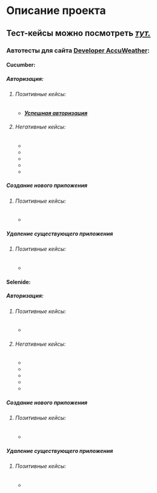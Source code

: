 <h1><b>Описание проекта</b></h1>

<h2><b>Тест-кейсы можно посмотреть <i><a href="https://docs.google.com/spreadsheets/d/19OGLU2VpDEI8ScSmPuKU6Esxt392eqM6eLdnv9mRHrI/edit?usp=sharing">тут.</a></i><b></h2>
  
<h3>Автотесты для сайта <a href="https://developer.accuweather.com/">Developer AccuWeather</a>:</h3>
  
<h4>Cucumber:</h4>
  
<h5>Авторизация:</h5>
  
<ol>
  <h6><li>Позитивные кейсы:</li></h6>
    <ul>
      <li>
        <i><a href="https://github.com/Purvich/AccuWeatherWebUIAutotests/blob/master/src/test/java/cucumber/authorization/positive/Success%20Authorization.feature">Успешная авторизация</a></i>
      </li>
    </ul>
  
  <h6><li>Негативные кейсы:</li></h6>
    <ul>
      <li>
        <i><a></a></i>
      </li>
      <li>
        <i><a></a></i>
      </li>
      <li>
        <i><a href=""></a></i>
      </li>
      <li>
        <i><a href=""></a></i>
      </li>
      <li>
        <i><a href=""></a></i>
      </li>
    </ul></h6>
  </ol>
  
<h5>Создание нового приложения</h5>
  <ol>
  <h6><li>Позитивные кейсы:</li></h6>
    <ul>
      <li>
        <i><a href=""></a></i>
      </li>
    </ul>
  </ol>
<h5>Удаление существующего приложения</h5>
<ol>
  <h6><li>Позитивные кейсы:</li></h6>
    <ul>
      <li>
        <i><a href=""></a></i>
      </li>
    </ul>
  </ol>
  
  
<h4>Selenide:</h4>
  
<h5>Авторизация:</h5>
  
<ol>
  <h6><li>Позитивные кейсы:</li></h6>
    <ul>
      <li>
        <i><a href=""></a></i>
      </li>
    </ul>
  
  <h6><li><i>Негативные кейсы:</i></li></h6>
    <ul>
      <li>
        <i><a></a></i>
      </li>
      <li>
        <i><a></a></i>
      </li>
      <li>
        <i><a href=""></a></i>
      </li>
      <li>
        <i><a href=""></a></i>
      </li>
      <li>
        <i><a href=""></a></i>
      </li>
    </ul></h6>
  </ol>
  
<h5>Создание нового приложения</h5>
  <ol>
  <h6><li>Позитивные кейсы:</li></h6>
    <ul>
      <li>
        <i><a href=""></a></i>
      </li>
    </ul>
  </ol>
<h5>Удаление существующего приложения</h5>
<ol>
  <h6><li>Позитивные кейсы:</li></h6>
    <ul>
      <li>
        <i><a href=""></a></i>
      </li>
    </ul>
  </ol>

